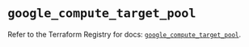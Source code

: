 # `google_compute_target_pool`

Refer to the Terraform Registry for docs: [`google_compute_target_pool`](https://registry.terraform.io/providers/hashicorp/google-beta/6.45.0/docs/resources/google_compute_target_pool).
